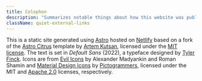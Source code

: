 ```yaml
---
title: Colophon
description: "Summarizes notable things about how this website was published"
className: quiet-external-links
---
```


This is a static site generated using [Astro][] hosted on [Netlify][] based on a fork of the [Astro Citrus][] template by [Artem Kutsan][], licensed under the [MIT license][].  The text is set in _Default Sans_ (2022), a typeface designed by [Tyler Finck][]. Icons are from [Evil Icons][] by Alexander Madyankin and Roman Shamin and [Material Design Icons][] by [Pictogrammers][], licensed under the MIT and [Apache 2.0][] licenses, respectively.

[Apache 2.0]: https://apache.org/licenses/LICENSE-2.0.txt
[Pictogrammers]: https://pictogrammers.com/
[Material Design Icons]: https://github.com/Templarian/MaterialDesign
[Evil Icons]: https://github.com/evil-icons/evil-icons
[Astro]: https://astro.build
[Netlify]: https://netlify.com
[Astro Citrus]: https://github.com/artemkutsan/astro-citrus
[MIT license]: https://opensource.org/license/mit
[Artem Kutsan]: https://github.com/artemkutsan
[Tyler Finck]: https://tyfromtheinternet.com/
